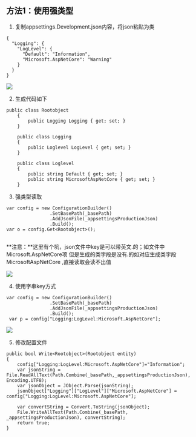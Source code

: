 ﻿## 方法1：使用强类型
1. 复制appsettings.Development.json内容，将json粘贴为类
```
{
  "Logging": {
    "LogLevel": {
      "Default": "Information",
      "Microsoft.AspNetCore": "Warning"
    }
  }
}

```
![](https://img2022.cnblogs.com/blog/599607/202206/599607-20220609085326236-1157359541.png)

2. 生成代码如下


```
public class Rootobject
    {
        public Logging Logging { get; set; }
    }

    public class Logging
    {
        public Loglevel LogLevel { get; set; }
    }

    public class Loglevel
    {
        public string Default { get; set; }
        public string MicrosoftAspNetCore { get; set; }
    }
```
3. 强类型读取
```
var config = new ConfigurationBuilder()
                .SetBasePath(_basePath)
                .AddJsonFile(_appsettingsProductionJson)
                .Build();
var o = config.Get<Rootobject>();
            
```
**注意：**这里有个坑，json文件中key是可以带英文.的；如文件中Microsoft.AspNetCore项
但是生成的类字段是没有.的如对应生成类字段 MicrosoftAspNetCore ,直接读取会读不出值

![](https://img2022.cnblogs.com/blog/599607/202206/599607-20220609092030536-1348309867.png)

4. 使用字串key方式

```
var config = new ConfigurationBuilder()
                .SetBasePath(_basePath)
                .AddJsonFile(_appsettingsProductionJson)
                .Build();
 var p = config["Logging:LogLevel:Microsoft.AspNetCore"];
```

![](https://img2022.cnblogs.com/blog/599607/202206/599607-20220609093634700-1887335264.png)

5. 修改配置文件

```
public bool Write<Rootobject>(Rootobject entity)
{
    config["Logging:LogLevel:Microsoft.AspNetCore"]="Information";
    var jsonString = File.ReadAllText(Path.Combine(_basePath,_appsettingsProductionJson), Encoding.UTF8);
    var jsonObject = JObject.Parse(jsonString);
    jsonObject["Logging"]["LogLevel"]["Microsoft.AspNetCore"] = config["Logging:LogLevel:Microsoft.AspNetCore"];
   
    var convertString = Convert.ToString(jsonObject);
    File.WriteAllText(Path.Combine(_basePath, _appsettingsProductionJson), convertString);
    return true;
}
```

